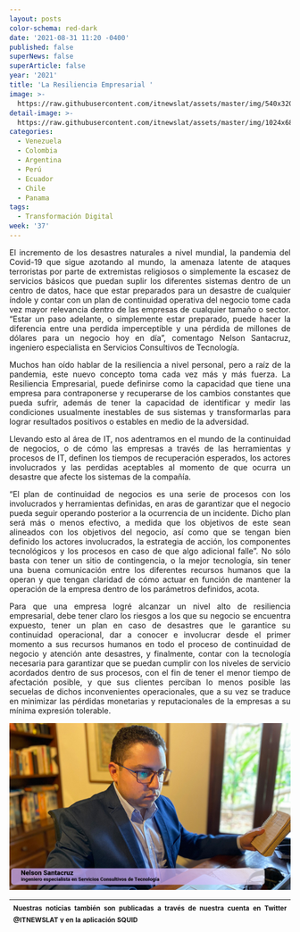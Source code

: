 ```yaml
---
layout: posts
color-schema: red-dark
date: '2021-08-31 11:20 -0400'
published: false
superNews: false
superArticle: false
year: '2021'
title: 'La Resiliencia Empresarial '
image: >-
  https://raw.githubusercontent.com/itnewslat/assets/master/img/540x320/Nelson-Santacruz-p.jpg
detail-image: >-
  https://raw.githubusercontent.com/itnewslat/assets/master/img/1024x680/Nelson-Santacruz-g.jpg
categories:
  - Venezuela
  - Colombia
  - Argentina
  - Perú
  - Ecuador
  - Chile
  - Panama
tags:
  - Transformación Digital
week: '37'
---
```

<p style="text-align: justify;">El incremento de los desastres naturales a nivel mundial, la pandemia del Covid-19 que sigue azotando al mundo, la amenaza latente de ataques terroristas por parte de extremistas religiosos o simplemente la escasez de servicios básicos que puedan suplir los diferentes sistemas dentro de un centro de datos, hace que estar preparados para un desastre de cualquier índole y contar con un plan de continuidad operativa del negocio tome cada vez mayor relevancia dentro de las empresas de cualquier tamaño o sector. “Estar un paso adelante, o simplemente estar preparado, puede hacer la diferencia entre una perdida imperceptible y una pérdida de millones de dólares para un negocio hoy en día”, comentago Nelson Santacruz, ingeniero especialista en Servicios Consultivos de Tecnología.</p>
<p style="text-align: justify;">Muchos han oído hablar de la resiliencia a nivel personal, pero a raíz de la pandemia, este nuevo concepto toma cada vez más y más fuerza. La Resiliencia Empresarial, puede definirse como la capacidad que tiene una empresa para contraponerse y recuperarse de los cambios constantes que pueda sufrir, además de tener la capacidad de identificar y medir las condiciones usualmente inestables de sus sistemas y transformarlas para lograr resultados positivos o estables en medio de la adversidad.</p>
<p style="text-align: justify;">Llevando esto al área de IT, nos adentramos en el mundo de la continuidad de negocios, o de cómo las empresas a través de las herramientas y procesos de IT, definen los tiempos de recuperación esperados, los actores involucrados y las perdidas aceptables al momento de que ocurra un desastre que afecte los sistemas de la compañía.</p>
<p style="text-align: justify;">“El plan de continuidad de negocios es una serie de procesos con los involucrados y herramientas definidas, en aras de garantizar que el negocio pueda seguir operando posterior a la ocurrencia de un incidente. Dicho plan será más o menos efectivo, a medida que los objetivos de este sean alineados con los objetivos del negocio, así como que se tengan bien definido los actores involucrados, la estrategia de acción, los componentes tecnológicos y los procesos en caso de que algo adicional falle”. No sólo basta con tener un sitio de contingencia, o la mejor tecnología, sin tener una buena comunicación entre los diferentes recursos humanos que la operan y que tengan claridad de cómo actuar en función de mantener la operación de la empresa dentro de los parámetros definidos, acota.</p>
<p style="text-align: justify;">Para que una empresa logré alcanzar un nivel alto de resiliencia empresarial, debe tener claro los riesgos a los que su negocio se encuentra expuesto, tener un plan en caso de desastres que le garantice su continuidad operacional, dar a conocer e involucrar desde el primer momento a sus recursos humanos en todo el proceso de continuidad de negocio y atención ante desastres, y finalmente, contar con la tecnología necesaria para garantizar que se puedan cumplir con los niveles de servicio acordados dentro de sus procesos, con el fin de tener el menor tiempo de afectación posible, y que sus clientes perciban lo menos posible las secuelas de dichos inconvenientes operacionales, que a su vez se traduce en minimizar las pérdidas monetarias y reputacionales de la empresas a su mínima expresión tolerable.</p>

![](https://raw.githubusercontent.com/itnewslat/assets/master/img/540x320/Nelson-Santacruz-p.jpg)

<table style="height: 42px;" width="569">
<tbody>
<tr>
<td style="text-align: justify;"><sub><strong>Nuestras noticias también son publicadas a través de nuestra cuenta en Twitter <a href="https://twitter.com/itnewslat?lang=es">@ITNEWSLAT</a> y en la aplicación <a href="https://squidapp.co/en/">SQUID</a></strong></sub></td>
</tr>
</tbody>
</table>
